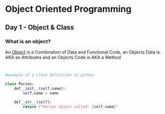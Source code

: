 # Object Oriented Programming
## Day 1 - Object & Class
### What is an object?
An [Object](https://www.techtarget.com/searchapparchitecture/definition/object) is a Combination of Data and Functional Code, an Objects Data is AKA an Attributes and an Objects Code is AKA a Method
 

```python


#example of a class definition in python

class Person:
    def__init__(self,name):
        self.name = name
    
    def__str__(self):
        return f"Person object called: {self.name}"


```



